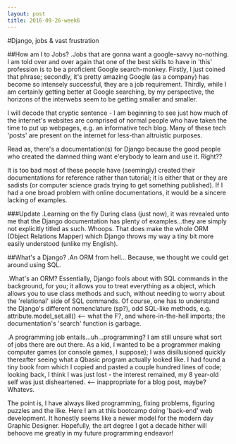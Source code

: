 ```yaml
---
layout: post
title: 2016-09-26-week6
---
```

#Django, jobs & vast frustration

##How am I to Jobs?
.Jobs that are gonna want a google-savvy no-nothing.
I am told over and over again that one of the best skills to have in 'this' profession is to be a proficient Google search-monkey. Firstly, I just coined that phrase; secondly, it's pretty amazing Google (as a company) has become so intensely successful, they are a job requirement. Thirdly, while I am certainly getting better at Google searching, by my perspective, the horizons of the interwebs seem to be getting smaller and smaller. 

I will decode that cryptic sentence - I am beginning to see just how much of the internet's websites are comprised of normal people who have taken the time to put up webpages, e.g. an informative tech blog. Many of these tech 'posts' are present on the internet for less-than altruistic purposes. 

Read as, there's a documentation(s) for Django because the good people who created the damned thing want e'erybody to learn and use it. Right??

It is too bad most of these people have (seemingly) created their documentations for reference rather than tutorial; it is either that or they are sadists (or computer science grads trying to get something published). If I had a one broad problem with online documentations, it would be a sincere lacking of examples.

###Update
.Learning on the fly
During class (just now), it was revealed unto me that the Django documentation has plenty of examples...they are simply not explicitly titled as such. Whoops. That does make the whole ORM (Object Relations Mapper) which Django throws my way a tiny bit more easily understood (unlike my English).

##What's a Django?
.An ORM from hell...
Because, we thought we could get around using SQL.

.What's an ORM?
Essentially, Django fools about with SQL commands in the background, for you; it allows you to treat everything as a object, which allows you to use class methods and such, without needing to worry about the 'relational' side of SQL commands. Of course, one has to understand the Django's different nomenclature (sp?), odd SQL-like methods, e.g. attribute.model_set.all() <-- what the F?, and where-in-the-hell imports; the documentation's 'search' function is garbage.

.A programming job entails...uh...programming?
I am still unsure what sort of jobs there are out there. As a kid, I wanted to be a programmer making computer games (or console games, I suppose); I was disillusioned quickly thereafter seeing what a Qbasic program actually looked like. I had found a tiny book from which I copied and pasted a couple hundred lines of code; looking back, I think I was just lost - the interest remained, my 8 year-old self was just disheartened. <-- inappropriate for a blog post, maybe? Whatevs.

The point is, I have always liked programming, fixing problems, figuring puzzles and the like. Here I am at this bootcamp doing 'back-end' web development. It honestly seems like a newer model for the modern day Graphic Designer. Hopefully, the art degree I got a decade hither will behoove me greatly in my future programming endeavor!